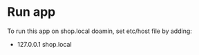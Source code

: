 # Run app

To run this app on shop.local doamin, set etc/host file by adding: 
- 127.0.0.1 shop.local

